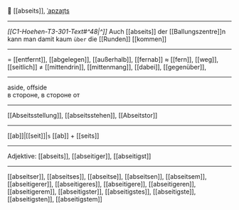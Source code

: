 🚶 [[abseits]], [ˈapzaɪ̯ts](https://youglish.com/pronounce/abseits/german)

---
*[[C1-Hoehen-T3-301-Text#^48|^]]* Auch [[abseits]] der [[Ballungszentre]]n kann man damit kaum `über` die [[Runden]] [[kommen]]

---
= [[entfernt]], [[abgelegen]], [[außerhalb]], [[fernab]]
≈ [[fern]], [[weg]], [[seitlich]]
≠ [[mittendrin]], [[mittenmang]], [[dabei]], [[gegenüber]], 

---
aside, offside  
в стороне, в стороне от

---
[[Abseitsstellung]], [[abseitsstehen]], [[Abseitstor]]

---
[[ab]]|[[seit]]|`s`
[[ab]] + [[seits]]


---
Adjektive: [[abseits]], [[abseitiger]], [[abseitigst]]

---
[[abseitser]], [[abseitses]], [[abseitse]], [[abseitsen]], [[abseitsem]], [[abseitigerer]], [[abseitigeres]], [[abseitigere]], [[abseitigeren]], [[abseitigerem]], [[abseitigster]], [[abseitigstes]], [[abseitigste]], [[abseitigsten]], [[abseitigstem]]